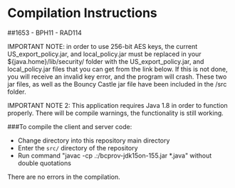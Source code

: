 # Compilation Instructions  
##1653 - BPH11 - RAD114  

IMPORTANT NOTE: in order to use 256-bit AES keys, the current US_export_policy.jar, and local_policy.jar
must be replaced in your ${java.home}/lib/security/ folder with the US_export_policy.jar, 
and local_policy.jar files that you can get from the link below.  If this is not done, you will receive an invalid
key error, and the program will crash.
These two jar files, as well as the Bouncy Castle jar file have been included in the /src folder. 

IMPORTANT NOTE 2: This application requires Java 1.8 in order to function properly. There will be compile warnings, the functionality is still working.

###To compile the client and server code:  
 - Change directory into this repository main directory
 - Enter the `src/` directory of the repository  
 - Run command "javac -cp .:/bcprov-jdk15on-155.jar *.java" without double quotations

There are no errors in the compilation. 